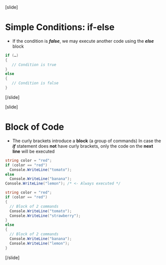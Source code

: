 [slide]
# Simple Conditions: if-else
* If the condition is ***false***, we may execute another code using the ***еlse*** block
```csharp
if (…)
{
   // Condition is true
}
else
{
   // Condition is false
}
```
[/slide]

[slide]
# Block of Code
- The curly brackets introduce a **block** (a group of commands)
In case the ***if*** statement does **not** have curly brackets, only the code on the **next line** will be executed
```csharp
string color = "red";
if (color == "red") 
  Console.WriteLine("tomato");
else
  Console.WriteLine("banana");
Console.WriteLine("lemon"); /* <- Always executed */
```
```csharp
string color = "red";
if (color == "red")
{
  // Block of 2 commands
  Console.WriteLine("tomato");
  Console.WriteLine("strawberry"); 
}
else
{
  // Block of 2 commands
  Console.WriteLine("banana");
  Console.WriteLine("lemon");
}
```
[/slide]